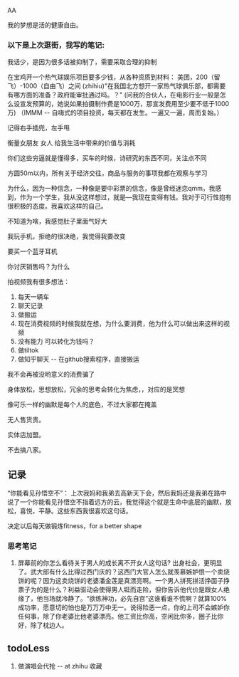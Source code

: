 AA


我的梦想是活的健康自由。

### 以下是上次逛街，我写的笔记:

我话少，是因为很多话被抑制了，需要采取合理的抑制

在宝鸡开一个热气球娱乐项目要多少钱，从各种资质到材料：
美团，200（留飞）-1000（自由飞）之间
(zhihiu)"在我国北方想开一家热气球俱乐部，都需要有哪方面的准备？政府能审批通过吗。？"
(问我的合伙人，在电影行业一般是怎么设宣发预算的，她说如果拍摄制作费是1000万，那宣发费用至少要不低于1000万)
（IMMM -- 自嗨式的项目投资，每天都在发生。一遍又一遍，周而复始。）

记得右手插兜，左手甩

衡量女朋友 女人 给我生活中带来的价值与消耗

你们这些穷逼就是懂得多，买车的时候，诗研究的东西不同，关注点不同

方圆50m以内，所有关于经济交往，商品与服务的事项我都在观察与学习

为什么，因为一种信念，一种像是要中彩票的信念，像是曾经迷恋qmm，我感到，作为一个学生，我从没这样想过，就是––我现在变得有钱。我对于可行性抱有很积极的态度。我喜欢这样的自己。

不知道为啥，我感觉肚子里面气好大

我玩手机，拒绝的很决绝，我觉得我要改变

要买一个蓝牙耳机

你讨厌销售吗？为什么

拍视频我有很多想法：
1. 每天一辆车
2. 聊天记录
3. 做搬运
4. 现在消费视频的时候我就在想，为什么要消费，他为什么可以做出来这样的视频
5. 没有能力 可以转化为钱吗？
6. 做tiltok
7. 做知乎聊天 -- 在github搜索程序，直接搬运

我不会再被没哟意义的消费骗了

身体放松，思想放松，冗余的思考会转化为焦虑，，对应的是冥想

像可乐一样的幽默是每个人的底色，不过大家都在掩盖

无人售货贵。

实体店加盟。




不去搞八家。



## 记录
“你能看见孙悟空不”： 上次我妈和我弟去高新天下会，然后我妈还是我弟在路中说了一个你能看见孙悟空不指着远方的云，我觉得这个就是生命中底层的幽默，放松，喜悦，平静。这些东西我很喜欢这句话。

决定以后每天做锻炼fitness，for a better shape

### 思考笔记
1. 屏幕前的你怎么看待关于男人的成长离不开女人这句话?
出身社会，更明显了。武大郎有什么比得过西门庆的？这西门大官人怎么就羡慕嫉妒恨一个卖烧饼的呢？因为这卖烧饼的老婆潘金莲是真漂亮啊。一个男人拼死拼活挣面子挣票子为的是什么？利益驱动会使得男人铤而走险，但你告诉他代价是跟女人绝缘了，他当场就冷静了。“欲练神功，必先自宫”这谁看谁不慌啊？就算100%成功率，愿意切的怕也是万万万中无一。说得险恶一点，你的上司不会嫉妒你任何事，除了你老婆比他老婆漂亮。他工资比你高，空闲比你多，圈子比你好，除了枕边人。





## todoLess
1. 做演唱会代抢 -- at zhihu 收藏


















